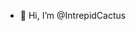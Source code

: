 - 👋 Hi, I’m @IntrepidCactus


<!---
IntrepidCactus/IntrepidCactus is a ✨ special ✨ repository because its `README.md` (this file) appears on your GitHub profile.
You can click the Preview link to take a look at your changes.
--->
